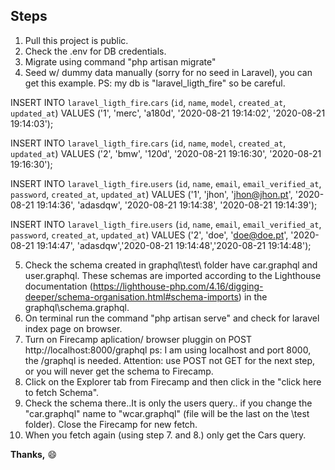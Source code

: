## Steps

1. Pull this project is public.
2. Check the .env for DB credentials.
3. Migrate using command "php artisan migrate"
4. Seed w/ dummy data manually (sorry for no seed in Laravel), you can get this example. PS: my db is "laravel_ligth_fire" so be careful.

INSERT INTO `laravel_ligth_fire`.`cars` (`id`, `name`, `model`, `created_at`, `updated_at`) VALUES ('1', 'merc', 'a180d', '2020-08-21 19:14:02', '2020-08-21 19:14:03');

INSERT INTO `laravel_ligth_fire`.`cars` (`id`, `name`, `model`, `created_at`, `updated_at`) VALUES ('2', 'bmw', '120d', '2020-08-21 19:16:30', '2020-08-21 19:16:30');

INSERT INTO `laravel_ligth_fire`.`users` (`id`, `name`, `email`, `email_verified_at`, `password`, `created_at`, `updated_at`) VALUES ('1', 'jhon', 'jhon@jhon.pt', '2020-08-21 19:14:36', 'adasdqw', '2020-08-21 19:14:38', '2020-08-21 19:14:39');

INSERT INTO `laravel_ligth_fire`.`users` (`id`, `name`, `email`, `email_verified_at`, `password`, `created_at`, `updated_at`) VALUES ('2', 'doe', 'doe@doe.pt', '2020-08-21 19:14:47', 'adasdqw','2020-08-21 19:14:48','2020-08-21 19:14:48');

5. Check the schema created in graphql\test\ folder have car.graphql and user.graphql. These schemas are imported according to the Lighthouse documentation (https://lighthouse-php.com/4.16/digging-deeper/schema-organisation.html#schema-imports) in the graphql\schema.graphql.
6. On terminal run the command "php artisan serve" and check for laravel index page on browser.
7. Turn on Firecamp aplication/ browser pluggin on POST http://localhost:8000/graphql ps: I am using localhost and port 8000, the /graphql is needed. Attention: use POST not GET for the next step, or you will never get the schema to Firecamp.
8. Click on the Explorer tab from Firecamp and then click in the "click here to fetch Schema".
9. Check the schema there..It is only the users query.. if you change the "car.graphql" name to "wcar.graphql" (file will be the last on the \test folder). Close the Firecamp for new fetch.
10. When you fetch again (using step 7. and 8.) only get the Cars query.

**Thanks,**
	:smile:
